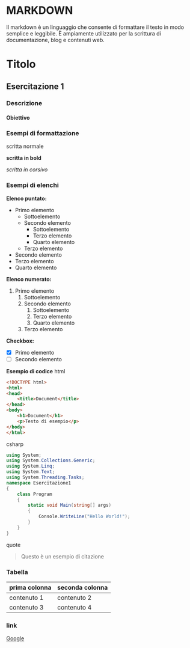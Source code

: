 # MARKDOWN

Il markdown è un linguaggio che consente di formattare il testo in modo semplice e leggibile. È ampiamente utilizzato per la scrittura di documentazione, blog e contenuti web.

# Titolo
## Esercitazione 1
### Descrizione
#### Obiettivo

### Esempi di formattazione

scritta normale

**scritta in bold**

_scritta in corsivo_

### Esempi di elenchi

**Elenco puntato:**
- Primo elemento
    - Sottoelemento
    - Secondo elemento
        - Sottoelemento
        - Terzo elemento
        - Quarto elemento
    - Terzo elemento
- Secondo elemento
- Terzo elemento
- Quarto elemento

**Elenco numerato:**
1. Primo elemento
    1. Sottoelemento
    2. Secondo elemento
        1. Sottoelemento
        2. Terzo elemento
        3. Quarto elemento
    3. Terzo elemento

**Checkbox:**
- [x] Primo elemento
- [ ] Secondo elemento

**Esempio di codice**
html
```html
<!DOCTYPE html>
<html>
<head>
    <title>Document</title>
</head>
<body>
    <h1>Document</h1>
    <p>Testo di esempio</p>
</body>
</html>
```
csharp
```csharp
using System;
using System.Collections.Generic;
using System.Linq;
using System.Text;
using System.Threading.Tasks;
namespace Esercitazione1
{
    class Program
    {
        static void Main(string[] args)
        {
            Console.WriteLine("Hello World!");
        }
    }
}
```
quote
> Questo è un esempio di citazione

### Tabella
| prima colonna | seconda colonna |
| --- | --- |
| contenuto 1 | contenuto 2 |
| contenuto 3 | contenuto 4 |

### link
[Google](https://www.google.com)